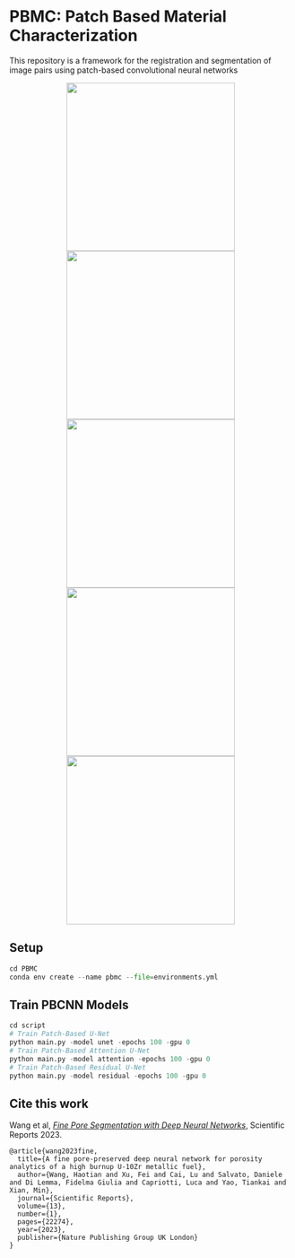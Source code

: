 # PBMC: Patch Based Material Characterization
This repository is a framework for the registration and segmentation of image pairs using patch-based convolutional neural networks

<p align="center">
  <img src="https://github.com/user-attachments/assets/e81814f3-47e5-4848-9e6c-51c2254e4fc3" width="300" />
  <img src="https://github.com/user-attachments/assets/40d24ad3-9aa6-4d39-80da-8a349df7b1e1" width="300" /> 
  <img src="https://github.com/user-attachments/assets/29662572-6c8b-483b-b943-ed51f065b8dd" width="300" />
  <img src="https://github.com/user-attachments/assets/d8d5f17c-fafd-44ff-adec-5dcaf18a697d" width="300" />
  <img src="https://github.com/user-attachments/assets/5eaadd4e-3de1-4925-8dbc-2e3682ec7b84" width="300" />
</p>


## Setup
```python
cd PBMC
conda env create --name pbmc --file=environments.yml
```
## Train PBCNN Models
```python
cd script
# Train Patch-Based U-Net
python main.py -model unet -epochs 100 -gpu 0
# Train Patch-Based Attention U-Net
python main.py -model attention -epochs 100 -gpu 0
# Train Patch-Based Residual U-Net
python main.py -model residual -epochs 100 -gpu 0
```

## Cite this work
Wang et al, [*Fine Pore Segmentation with Deep Neural Networks*](https://www.nature.com/articles/s41598-023-48800-3), Scientific Reports 2023.
```
@article{wang2023fine,
  title={A fine pore-preserved deep neural network for porosity analytics of a high burnup U-10Zr metallic fuel},
  author={Wang, Haotian and Xu, Fei and Cai, Lu and Salvato, Daniele and Di Lemma, Fidelma Giulia and Capriotti, Luca and Yao, Tiankai and Xian, Min},
  journal={Scientific Reports},
  volume={13},
  number={1},
  pages={22274},
  year={2023},
  publisher={Nature Publishing Group UK London}
}
```

